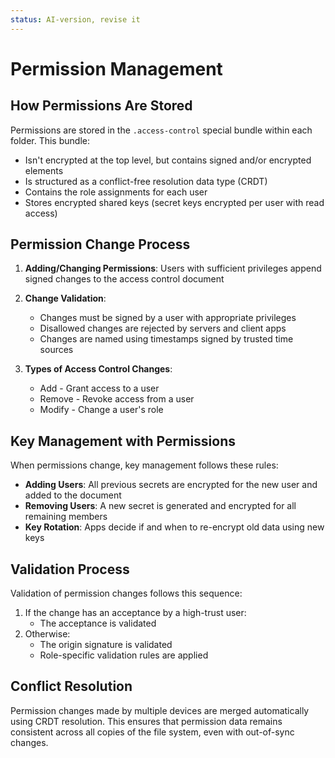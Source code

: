 ```yaml
---
status: AI-version, revise it
---
```

# Permission Management

## How Permissions Are Stored

Permissions are stored in the `.access-control` special bundle within each folder. This bundle:

- Isn't encrypted at the top level, but contains signed and/or encrypted elements
- Is structured as a conflict-free resolution data type (CRDT)
- Contains the role assignments for each user
- Stores encrypted shared keys (secret keys encrypted per user with read access)

## Permission Change Process

1. **Adding/Changing Permissions**: Users with sufficient privileges append signed changes to the access control document
2. **Change Validation**: 
   - Changes must be signed by a user with appropriate privileges
   - Disallowed changes are rejected by servers and client apps
   - Changes are named using timestamps signed by trusted time sources

3. **Types of Access Control Changes**:
   - Add - Grant access to a user
   - Remove - Revoke access from a user
   - Modify - Change a user's role

## Key Management with Permissions

When permissions change, key management follows these rules:

- **Adding Users**: All previous secrets are encrypted for the new user and added to the document
- **Removing Users**: A new secret is generated and encrypted for all remaining members
- **Key Rotation**: Apps decide if and when to re-encrypt old data using new keys

## Validation Process

Validation of permission changes follows this sequence:

1. If the change has an acceptance by a high-trust user:
   - The acceptance is validated
2. Otherwise:
   - The origin signature is validated
   - Role-specific validation rules are applied

## Conflict Resolution

Permission changes made by multiple devices are merged automatically using CRDT resolution. This ensures that permission data remains consistent across all copies of the file system, even with out-of-sync changes.
